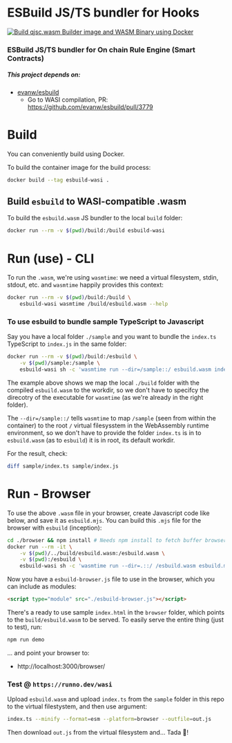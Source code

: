 # ESBuild JS/TS bundler for Hooks 

[![Build qjsc.wasm Builder image and WASM Binary using Docker](https://github.com/XRPL-Labs/jshooks-esbuild/actions/workflows/build.yml/badge.svg)](https://github.com/XRPL-Labs/jshooks-esbuild/actions/workflows/build.yml)

### ESBuild JS/TS bundler for On chain Rule Engine (Smart Contracts)

##### This project depends on:

- [evanw/esbuild](https://github.com/evanw/esbuild)
  - Go to WASI compilation, PR: https://github.com/evanw/esbuild/pull/3779

# Build

You can conveniently build using Docker.

To build the container image for the build process:

```bash
docker build --tag esbuild-wasi .
```

## Build `esbuild` to WASI-compatible .wasm

To build the `esbuild.wasm` JS bundler to the local `build` folder:

```bash
docker run --rm -v $(pwd)/build:/build esbuild-wasi
```

# Run (use) - CLI

To run the `.wasm`, we're using `wasmtime`: we need a virtual filesystem, stdin, stdout, etc. and
`wasmtime` happily provides this context:

```bash
docker run --rm -v $(pwd)/build:/build \
    esbuild-wasi wasmtime /build/esbuild.wasm --help
```

### To use esbuild to bundle sample TypeScript to Javascript

Say you have a local folder `./sample` and you want to bundle
the `index.ts` TypeScript to `index.js` in the same folder:

```bash
docker run --rm -v $(pwd)/build:/esbuild \
    -v $(pwd)/sample:/sample \
    esbuild-wasi sh -c 'wasmtime run --dir=/sample::/ esbuild.wasm index.ts --platform=browser > /sample/index.js'
```

The example above shows we map the local `./build` folder with the compiled `esbuild.wasm` to the workdir, so we don't
have to specifcy the direcotry of the executable for `wasmtime` (as we're already in the right folder).

The `--dir=/sample::/` tells `wasmtime` to map `/sample` (seen from within the container) to the root `/` virtual filesysstem
in the WebAssembly runtime environment, so we don't have to provide the folder `index.ts` is in to `esbuild.wasm` (as to `esbuild`)
it is in root, its default workdir.

For the result, check:

```bash
diff sample/index.ts sample/index.js

```

# Run - Browser

To use the above `.wasm` file in your browser, create Javascript code like below, and save it as `esbuild.mjs`.
You can build this `.mjs` file for the browser with `esbuild` (inception):

```bash
cd ./browser && npm install # Needs npm install to fetch buffer browser polyfill & wasi runtime to be bundled along
docker run --rm -it \
    -v $(pwd)/../build/esbuild.wasm:/esbuild.wasm \
    -v $(pwd):/esbuild \
    esbuild-wasi sh -c 'wasmtime run --dir=.::/ /esbuild.wasm esbuild.mjs --bundle --format=esm --platform=browser --minify > esbuild-bundle.js'
```

Now you have a `esbuild-browser.js` file to use in the browser, which you can include as modules:

```html
<script type="module" src="./esbuild-browser.js"></script>
```

There's a ready to use sample `index.html` in the `browser` folder, which points to the `build/esbuild.wasm` to be served. To easily serve the entire thing (just to test), run:

```bash
npm run demo
```

... and point your browser to:
- http://localhost:3000/browser/

### Test @ `https://runno.dev/wasi`

Upload `esbuild.wasm` and upload `index.ts` from the `sample` folder in this repo to the virtual filestystem, and then use argument:

```bash
index.ts --minify --format=esm --platform=browser --outfile=out.js
```

Then download `out.js` from the virtual filesystem and... Tada 🎉!
